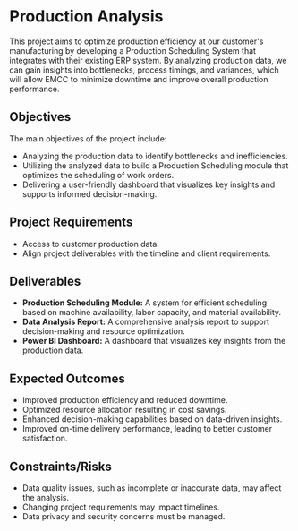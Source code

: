 # Production Analysis

This project aims to optimize production efficiency at our customer's manufacturing by developing a Production Scheduling System that integrates with their existing ERP system. By analyzing production data, we can gain insights into bottlenecks, process timings, and variances, which will allow EMCC to minimize downtime and improve overall production performance.

## Objectives

The main objectives of the project include:

- Analyzing the production data to identify bottlenecks and inefficiencies.
- Utilizing the analyzed data to build a Production Scheduling module that optimizes the scheduling of work orders.
- Delivering a user-friendly dashboard that visualizes key insights and supports informed decision-making.

## Project Requirements

- Access to customer production data.
- Align project deliverables with the timeline and client requirements.

## Deliverables

- **Production Scheduling Module:** A system for efficient scheduling based on machine availability, labor capacity, and material availability.
- **Data Analysis Report:** A comprehensive analysis report to support decision-making and resource optimization.
- **Power BI Dashboard:** A dashboard that visualizes key insights from the production data.

## Expected Outcomes

- Improved production efficiency and reduced downtime.
- Optimized resource allocation resulting in cost savings.
- Enhanced decision-making capabilities based on data-driven insights.
- Improved on-time delivery performance, leading to better customer satisfaction.

## Constraints/Risks

- Data quality issues, such as incomplete or inaccurate data, may affect the analysis.
- Changing project requirements may impact timelines.
- Data privacy and security concerns must be managed.
